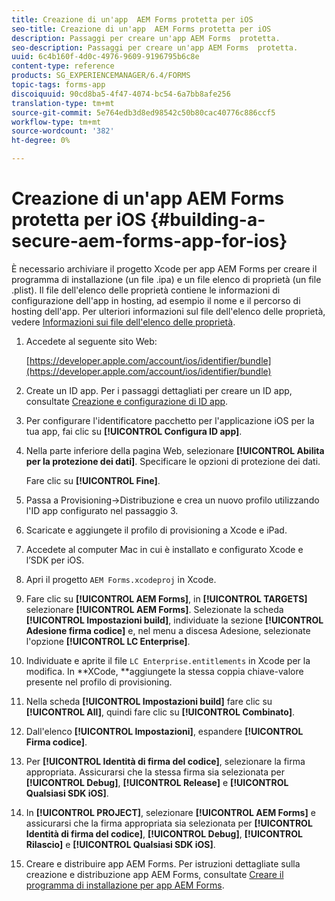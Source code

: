 ```yaml
---
title: Creazione di un'app  AEM Forms protetta per iOS
seo-title: Creazione di un'app  AEM Forms protetta per iOS
description: Passaggi per creare un'app AEM Forms  protetta.
seo-description: Passaggi per creare un'app AEM Forms  protetta.
uuid: 6c4b160f-4d0c-4976-9609-9196795b6c8e
content-type: reference
products: SG_EXPERIENCEMANAGER/6.4/FORMS
topic-tags: forms-app
discoiquuid: 90cd8ba5-4f47-4074-bc54-6a7bb8afe256
translation-type: tm+mt
source-git-commit: 5e764edb3d8ed98542c50b80cac40776c886ccf5
workflow-type: tm+mt
source-wordcount: '382'
ht-degree: 0%

---
```



# Creazione di un&#39;app AEM Forms  protetta per iOS {#building-a-secure-aem-forms-app-for-ios}

È necessario archiviare il progetto Xcode per  app AEM Forms per creare il programma di installazione (un file .ipa) e un file elenco di proprietà (un file .plist). Il file dell&#39;elenco delle proprietà contiene le informazioni di configurazione dell&#39;app in hosting, ad esempio il nome e il percorso di hosting dell&#39;app. Per ulteriori informazioni sul file dell&#39;elenco delle proprietà, vedere [Informazioni sui file dell&#39;elenco delle proprietà](https://developer.apple.com/library/ios/#documentation/general/Reference/InfoPlistKeyReference/Articles/AboutInformationPropertyListFiles.html).

1. Accedete al seguente sito Web:

   [https://developer.apple.com/account/ios/identifier/bundle](https://developer.apple.com/account/ios/identifier/bundle)

1. Create un ID app. Per i passaggi dettagliati per creare un ID app, consultate [Creazione e configurazione di ID app](https://developer.apple.com/library/ios/documentation/IDEs/Conceptual/AppDistributionGuide/MaintainingProfiles/MaintainingProfiles.html).
1. Per configurare l&#39;identificatore pacchetto per l&#39;applicazione iOS per la tua app, fai clic su **[!UICONTROL Configura ID app]**.
1. Nella parte inferiore della pagina Web, selezionare **[!UICONTROL Abilita per la protezione dei dati]**. Specificare le opzioni di protezione dei dati.

   Fare clic su **[!UICONTROL Fine]**.

1. Passa a Provisioning->Distribuzione e crea un nuovo profilo utilizzando l&#39;ID app configurato nel passaggio 3.
1. Scaricate e aggiungete il profilo di provisioning a Xcode e iPad.
1. Accedete al computer Mac in cui è installato e configurato Xcode e l’SDK per iOS.
1. Apri il progetto `AEM Forms.xcodeproj` in Xcode.
1. Fare clic su **[!UICONTROL AEM Forms]**, in **[!UICONTROL TARGETS]** selezionare **[!UICONTROL AEM Forms]**. Selezionate la scheda **[!UICONTROL Impostazioni build]**, individuate la sezione **[!UICONTROL Adesione firma codice]** e, nel menu a discesa Adesione, selezionate l&#39;opzione **[!UICONTROL LC Enterprise]**.
1. Individuate e aprite il file `LC Enterprise.entitlements` in Xcode per la modifica. In **XCode, **aggiungete la stessa coppia chiave-valore presente nel profilo di provisioning.
1. Nella scheda **[!UICONTROL Impostazioni build]** fare clic su **[!UICONTROL All]**, quindi fare clic su **[!UICONTROL Combinato]**.
1. Dall&#39;elenco **[!UICONTROL Impostazioni]**, espandere **[!UICONTROL Firma codice]**.
1. Per **[!UICONTROL Identità di firma del codice]**, selezionare la firma appropriata. Assicurarsi che la stessa firma sia selezionata per **[!UICONTROL Debug]**, **[!UICONTROL Release]** e **[!UICONTROL Qualsiasi SDK iOS]**.
1. In **[!UICONTROL PROJECT]**, selezionare **[!UICONTROL AEM Forms]** e assicurarsi che la firma appropriata sia selezionata per **[!UICONTROL Identità di firma del codice]**, **[!UICONTROL Debug]**, **[!UICONTROL Rilascio]** e **[!UICONTROL Qualsiasi SDK iOS]**.
1. Creare e distribuire  app AEM Forms. Per istruzioni dettagliate sulla creazione e distribuzione  app AEM Forms, consultate [Creare il programma di installazione per  app AEM Forms](setup-xcode-project-build-installer.md#build-the-installer-for-the-mobile-workspace-app).
